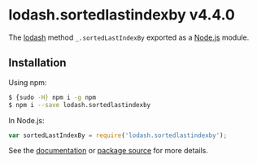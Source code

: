 # lodash.sortedlastindexby v4.4.0

The [lodash](https://lodash.com/) method `_.sortedLastIndexBy` exported as a [Node.js](https://nodejs.org/) module.

## Installation

Using npm:
```bash
$ {sudo -H} npm i -g npm
$ npm i --save lodash.sortedlastindexby
```

In Node.js:
```js
var sortedLastIndexBy = require('lodash.sortedlastindexby');
```

See the [documentation](https://lodash.com/docs#sortedLastIndexBy) or [package source](https://github.com/lodash/lodash/blob/4.4.0-npm-packages/lodash.sortedlastindexby) for more details.
